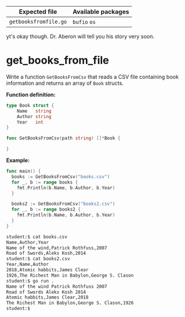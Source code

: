 | Expected file         | Available packages |
| --------------------- | ------------------ |
| `getbooksfromfile.go` | `bufio` `os`       |

<p data-story-username="a-J-nx">yt's okay though. Dr. Aberon will tell you his story very soon.</p>

# get_books_from_file

Write a function `GetBooksFromCsv` that reads a CSV file containing book information and returns an array of `Book` structs.

**Function definition:**

```go
type Book struct {
    Name   string
    Author string
    Year   int
}

func GetBooksFromCsv(path string) []*Book {

}
```

**Example:**

```go
func main() {
  books := GetBooksFromCsv("books.csv")
  for _, b := range books {
    fmt.Println(b.Name, b.Author, b.Year)
  }

  books2 := GetBooksFromCsv("books2.csv")
  for _, b := range books2 {
    fmt.Println(b.Name, b.Author, b.Year)
  }
}
```

```sh
student:$ cat books.csv
Name,Author,Year
Name of the wind,Patrick Rothfuss,2007
Road of Swords,Aleks Kosh,2014
student:$ cat books2.csv
Year,Name,Author
2018,Atomic habbits,James Clear
1926,The Richest Man in Babylon,George S. Clason
student:$ go run .
Name of the wind Patrick Rothfuss 2007
Road of Swords Aleks Kosh 2014
Atomic habbits,James Clear,2018
The Richest Man in Babylon,George S. Clason,1926
student:$
```
